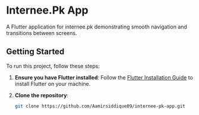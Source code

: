 # Internee.Pk App

A Flutter application for internee.pk demonstrating smooth navigation and transitions between screens.

## Getting Started

To run this project, follow these steps:

1. **Ensure you have Flutter installed**:
   Follow the [Flutter Installation Guide](https://flutter.dev/docs/get-started/install) to install Flutter on your machine.

2. **Clone the repository**:
   ```bash
   git clone https://github.com/Aamirsiddique09/internee-pk-app.git
